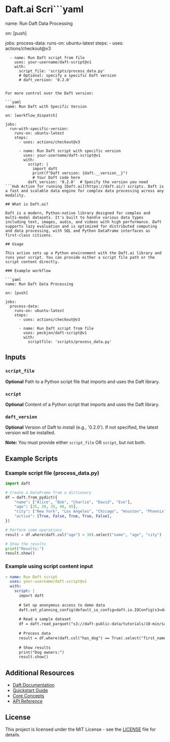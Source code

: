 # Daft.ai Scri```yaml
name: Run Daft Data Processing

on: [push]

jobs:
  process-data:
    runs-on: ubuntu-latest
    steps:
      - uses: actions/checkout@v3
      
      - name: Run Daft script from file
        uses: your-username/daft-script@v1
        with:
          script_file: 'scripts/process_data.py'
          # Optional: specify a specific Daft version
          # daft_version: '0.2.0'
```

For more control over the Daft version:

```yaml
name: Run Daft with Specific Version

on: [workflow_dispatch]

jobs:
  run-with-specific-version:
    runs-on: ubuntu-latest
    steps:
      - uses: actions/checkout@v3
      
      - name: Run Daft script with specific version
        uses: your-username/daft-script@v1
        with:
          script: |
            import daft
            print(f"Daft version: {daft.__version__}")
            # Your Daft code here
          daft_version: '0.2.0'  # Specify the version you need
```Hub Action for running [Daft.ai](https://daft.ai/) scripts. Daft is a fast and scalable data engine for complex data processing across any modality.

## What is Daft.ai?

Daft is a modern, Python-native library designed for complex and multi-modal datasets. It's built to handle various data types including text, images, audio, and videos with high performance. Daft supports lazy evaluation and is optimized for distributed computing and data processing, with SQL and Python DataFrame interfaces as first-class citizens.

## Usage

This action sets up a Python environment with the Daft.ai library and runs your script. You can provide either a script file path or the script content directly.

### Example workflow

```yaml
name: Run Daft Data Processing

on: [push]

jobs:
  process-data:
    runs-on: ubuntu-latest
    steps:
      - uses: actions/checkout@v3
      
      - name: Run Daft script from file
        uses: peckjon/daft-script@v1
        with:
          scriptfile: 'scripts/process_data.py'
```

## Inputs

### `script_file`

**Optional** Path to a Python script file that imports and uses the Daft library.

### `script`

**Optional** Content of a Python script that imports and uses the Daft library.

### `daft_version`

**Optional** Version of Daft to install (e.g., '0.2.0'). If not specified, the latest version will be installed.

**Note:** You must provide either `script_file` OR `script`, but not both.

## Example Scripts

### Example script file (process_data.py)

```python
import daft

# Create a DataFrame from a dictionary
df = daft.from_pydict({
    "name": ["Alice", "Bob", "Charlie", "David", "Eve"],
    "age": [25, 30, 35, 40, 45],
    "city": ["New York", "Los Angeles", "Chicago", "Houston", "Phoenix"],
    "active": [True, False, True, True, False],
})

# Perform some operations
result = df.where(daft.col("age") > 30).select("name", "age", "city")

# Show the results
print("Results:")
result.show()
```

### Example using script content input

```yaml
- name: Run Daft script
  uses: your-username/daft-script@v1
  with:
    script: |
      import daft
      
      # Set up anonymous access to demo data
      daft.set_planning_config(default_io_config=daft.io.IOConfig(s3=daft.io.S3Config(anonymous=True)))
      
      # Read a sample dataset
      df = daft.read_parquet("s3://daft-public-data/tutorials/10-min/sample-data-dog-owners-partitioned.pq/**")
      
      # Process data
      result = df.where(daft.col("has_dog") == True).select("first_name", "last_name", "country")
      
      # Show results
      print("Dog owners:")
      result.show()
```

## Additional Resources

- [Daft Documentation](https://docs.getdaft.io/)
- [Quickstart Guide](https://docs.getdaft.io/en/stable/quickstart/)
- [Core Concepts](https://docs.getdaft.io/en/stable/core_concepts/)
- [API Reference](https://docs.getdaft.io/en/stable/api/)

## License

This project is licensed under the MIT License - see the [LICENSE](LICENSE) file for details.
